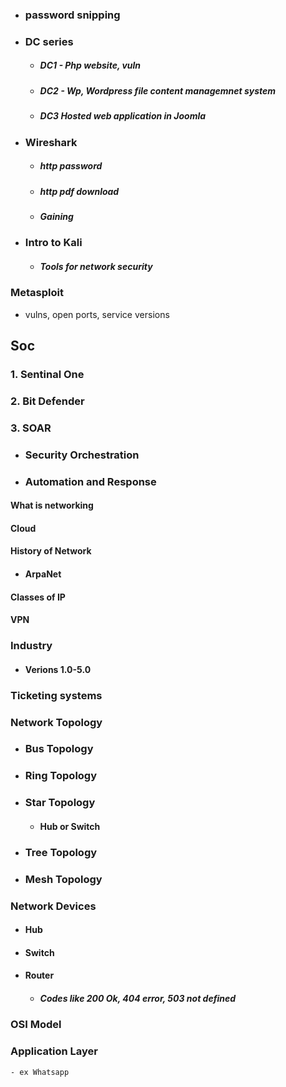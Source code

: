 - ### password snipping
- ###  DC series 
    - ##### DC1 - Php website, vuln
    - ##### DC2 - Wp, Wordpress file content managemnet system
    - ##### DC3 Hosted web application in Joomla 

- ### Wireshark 
  - ##### http password 
  - ##### http pdf download
  - ##### Gaining

- ### Intro to Kali
    - ##### Tools for network security
### Metasploit  
- vulns, open ports, service versions

## Soc
### 1. Sentinal One
### 2. Bit Defender

### 3. SOAR

- ###  Security Orchestration

- ###  Automation and Response


#### What is networking
#### Cloud
#### History of Network
- #### ArpaNet
#### Classes of IP
#### VPN

### Industry
- #### Verions 1.0-5.0

### Ticketing systems


### Network Topology

- ### Bus Topology
- ### Ring Topology
- ### Star Topology 
	- #### Hub or Switch
- ###  Tree Topology 
- ### Mesh Topology


### Network Devices
- #### Hub
- #### Switch
- #### Router
	- ##### Codes like 200 Ok, 404 error, 503 not defined
### OSI Model

### Application Layer
	- ex Whatsapp

